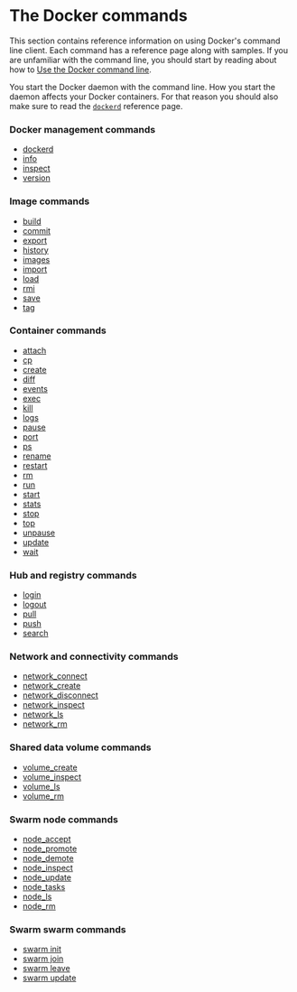 <!-- [metadata]>
+++
title = "Command line reference"
description = "Docker's CLI command description and usage"
keywords = ["Docker, Docker documentation, CLI,  command line"]
[menu.main]
identifier= "smn_cli"
parent = "engine_ref"
weight=-70
+++
<![end-metadata]-->



# The Docker commands

This section contains reference information on using Docker's command line client. Each command has a reference page along with samples. If you are unfamiliar with the command line, you should start by reading about how to [Use the Docker command line](cli.md).  

You start the Docker daemon with the command line. How you start the daemon affects your Docker containers. For that reason you should also make sure to read the [`dockerd`](dockerd.md) reference page.

### Docker management commands

* [dockerd](dockerd.md)
* [info](info.md)
* [inspect](inspect.md)
* [version](version.md)

### Image commands

* [build](build.md)
* [commit](commit.md)
* [export](export.md)
* [history](history.md)
* [images](images.md)
* [import](import.md)
* [load](load.md)
* [rmi](rmi.md)
* [save](save.md)
* [tag](tag.md)

### Container commands

* [attach](attach.md)
* [cp](cp.md)
* [create](create.md)
* [diff](diff.md)
* [events](events.md)
* [exec](exec.md)
* [kill](kill.md)
* [logs](logs.md)
* [pause](pause.md)
* [port](port.md)
* [ps](ps.md)
* [rename](rename.md)
* [restart](restart.md)
* [rm](rm.md)
* [run](run.md)
* [start](start.md)
* [stats](stats.md)
* [stop](stop.md)
* [top](top.md)
* [unpause](unpause.md)
* [update](update.md)
* [wait](wait.md)

### Hub and registry commands

* [login](login.md)
* [logout](logout.md)
* [pull](pull.md)
* [push](push.md)
* [search](search.md)

### Network and connectivity commands

* [network_connect](network_connect.md)
* [network_create](network_create.md)
* [network_disconnect](network_disconnect.md)
* [network_inspect](network_inspect.md)
* [network_ls](network_ls.md)
* [network_rm](network_rm.md)

### Shared data volume commands

* [volume_create](volume_create.md)
* [volume_inspect](volume_inspect.md)
* [volume_ls](volume_ls.md)
* [volume_rm](volume_rm.md)

### Swarm node commands

* [node_accept](node_accept.md)
* [node_promote](node_promote.md)
* [node_demote](node_demote.md)
* [node_inspect](node_inspect.md)
* [node_update](node_update.md)
* [node_tasks](node_tasks.md)
* [node_ls](node_ls.md)
* [node_rm](node_rm.md)

### Swarm swarm commands

* [swarm init](swarm_init.md)
* [swarm join](swarm_join.md)
* [swarm leave](swarm_leave.md)
* [swarm update](swarm_update.md)

